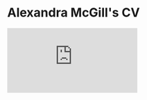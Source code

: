 <html>
  <body>
    <h1>Alexandra McGill's CV</h1>
    <embed src="https://XMcGill.github.io/CV.pdf" type="application/pdf" />
  </body>
</html>
